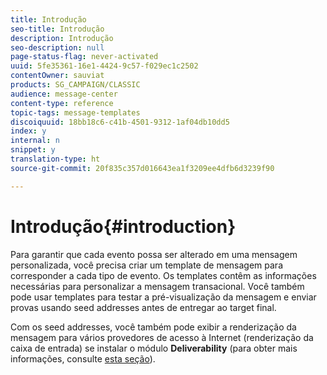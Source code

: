 ```yaml
---
title: Introdução
seo-title: Introdução
description: Introdução
seo-description: null
page-status-flag: never-activated
uuid: 5fe35361-16e1-4424-9c57-f029ec1c2502
contentOwner: sauviat
products: SG_CAMPAIGN/CLASSIC
audience: message-center
content-type: reference
topic-tags: message-templates
discoiquuid: 18bb18c6-c41b-4501-9312-1af04db10dd5
index: y
internal: n
snippet: y
translation-type: ht
source-git-commit: 20f835c357d016643ea1f3209ee4dfb6d3239f90

---
```



# Introdução{#introduction}

Para garantir que cada evento possa ser alterado em uma mensagem personalizada, você precisa criar um template de mensagem para corresponder a cada tipo de evento. Os templates contêm as informações necessárias para personalizar a mensagem transacional. Você também pode usar templates para testar a pré-visualização da mensagem e enviar provas usando seed addresses antes de entregar ao target final.

Com os seed addresses, você também pode exibir a renderização da mensagem para vários provedores de acesso à Internet (renderização da caixa de entrada) se instalar o módulo **Deliverability** (para obter mais informações, consulte [esta seção](../../delivery/using/about-deliverability.md)).
